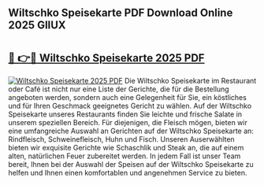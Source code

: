 ## Wiltschko Speisekarte PDF Download Online 2025 GlIUX

# <h2><a href="http://gc7azf.nevu.top/?p=Wiltschko+Speisekarte">🔗 👉🔴 Wiltschko Speisekarte 2025 PDF</a></h2>

[![Wiltschko Speisekarte 2025 PDF](https://i.imgur.com/dBaPXMq.png)](http://gc7azf.nevu.top/?p=Wiltschko+Speisekarte)
Die Wiltschko Speisekarte im Restaurant oder Café ist nicht nur eine Liste der Gerichte, die für die Bestellung angeboten werden, sondern auch eine Gelegenheit für Sie, ein köstliches und für Ihren Geschmack geeignetes Gericht zu wählen. Auf der Wiltschko Speisekarte unseres Restaurants finden Sie leichte und frische Salate in unserem speziellen Bereich. Für diejenigen, die Fleisch mögen, bieten wir eine umfangreiche Auswahl an Gerichten auf der Wiltschko Speisekarte an: Rindfleisch, Schweinefleisch, Huhn und Fisch. Unseren Auserwählten bieten wir exquisite Gerichte wie Schaschlik und Steak an, die auf einem alten, natürlichen Feuer zubereitet werden. In jedem Fall ist unser Team bereit, Ihnen bei der Auswahl der Speisen auf der Wiltschko Speisekarte zu helfen und Ihnen einen komfortablen und angenehmen Service zu bieten.
